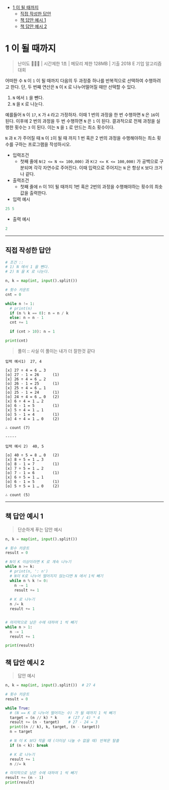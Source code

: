 - [1 이 될 때까지](#1-이-될-때까지)
  - [직접 작성한 답안](#직접-작성한-답안)
  - [책 답안 예시 1](#책-답안-예시-1)
  - [책 답안 예시 2](#책-답안-예시-2)

# 1 이 될 때까지

> 난이도 🧡🤍🤍 | 시간제한 1초 | 메모리 제한 128MB | 기출 2018 E 기업 알고리즘 대회

어떠한 수 `N` 이 `1` 이 될 때까지 다음의 두 과정중 하나를 반복적으로 선택하여 수행하려고 한다. 단, 두 번째 연산은 `N` 이 `K` 로 나누어떨어질 때만 선택할 수 있다.

1. `N` 에서 `1` 을 뺀다.
2. `N` 을 `K` 로 나눈다.

예를들어 `N` 이 `17`, `K` 가 `4` 라고 가정하자. 이때 1 번의 과정을 한 번 수행하면 
`N` 은 `16`이 된다. 이후에 2 번의 과정을 두 번 수행하면 `N` 은 `1` 이 된다. 결과적으로 전체 과정을 실행한 횟수는 `3` 이 된다. 이는 `N` 을 `1` 로 만드는 최소 횟수이다.

`N` 과 `K` 가 주어질 때 `N` 이 `1`이 될 때 까지 1 번 혹은 2 번의 과정을 수행해야하는 최소 횟수를 구하는 프로그램을 작성하시오.

* 입력조건
  * 첫째 줄에 `N(2 <= N <= 100,000)` 과 `K(2 <= K <= 100,000)` 가 공백으로 구분되며 각각 자연수로 주어진다. 이때 입력으로 주어지는 `N` 은 항상 `K` 보다 크거나 같다.
* 출력조건
  * 첫째 줄에 n 이 1이 될 때까지 1번 혹은 2번의 과정을 수행해야하는 횟수의 최솟값을 출력한다.
* 입력 예시
``` python
25 5
```

* 출력 예시
``` python
2
```

-------

## 직접 작성한 답안

``` python
# 조건 ::
# 1) N 에서 1 을 뺀다.
# 2) N 을 K 로 나눈다.

n, k = map(int, input().split())

# 횟수 카운트
cnt = 0

while n != 1:
  # print(n)
  if (n % k == 0): n = n / k
  else: n = n - 1
  cnt += 1

  if (cnt > 10): n = 1 

print(cnt)
```

> 풀이 :: 사실 이 풀이는 내가 더 잘한것 같다
```
입력 예시1)  27, 4

[x] 27 ÷ 4 = 6 … 3
[o] 27 - 1 = 26      (1)
[x] 26 ÷ 4 = 6 … 2
[o] 26 - 1 = 25      (1)
[x] 25 ÷ 4 = 6 … 1
[o] 25 - 1 = 24      (1)
[o] 24 ÷ 4 = 6 … 0   (2)
[x] 6 ÷ 4 = 1 … 2
[o] 6 - 1 = 5        (1)
[x] 5 ÷ 4 = 1 … 1
[o] 5 - 1 = 4        (1)
[o] 4 ÷ 4 = 1 … 0    (2)

∴ count (7)

----- 

입력 예시 2)  40, 5

[o] 40 ÷ 5 = 8 … 0   (2)
[x] 8 ÷ 5 = 1 … 3
[o] 8 - 1 = 7        (1)
[x] 7 ÷ 5 = 1 … 2
[o] 7 - 1 = 6        (1)
[x] 6 ÷ 5 = 1 … 1
[o] 6 - 1 = 5        (1)
[o] 5 ÷ 5 = 1 … 0    (2)

∴ count (5)
```

------

## 책 답안 예시 1

> 단순하게 푸는 답안 예시

``` python
n, k = map(int, input().split())

# 횟수 카운트
result = 0

# N이 K 이상이라면 K 로 계속 나누기
while n >= k:
  # print(n, ': n')
  # N이 K로 나누어 떨어지지 않는다면 N 에서 1씩 빼기
  while n % k != 0:
    n -= 1
    result += 1
  
  # K 로 나누기
  n /= k
  result += 1


# 마지막으로 남은 수에 대하여 1 씩 빼기
while n > 1:
  n -= 1
  result += 1

print(result)
```

## 책 답안 예시 2

> 답안 예시

``` python
n, k = map(int, input().split())  # 27 4

# 횟수 카운트
result = 0

while True:
  # (N == K 로 나누어 떨어지는 수) 가 될 때까지 1 씩 빼기
  target = (n // k) * k     # (27 / 4) * 4
  result += (n - target)    # 27 - 24 = 3
  print((n // k), k, target, (n - target))
  n = target

  # N 이 K 보다 작을 때 (더이상 나눌 수 없을 때) 반복문 탈출
  if (n < k): break

  # K 로 나누기
  result += 1
  n //= k

# 마지막으로 남은 수에 대하여 1 씩 빼기
result += (n - 1)
print(result)
```